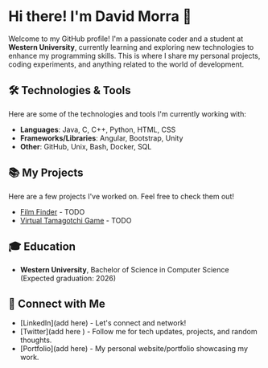 # Hi there! I'm David Morra 👋

Welcome to my GitHub profile! I'm a passionate coder and a student at **Western University**, currently learning and exploring new technologies to enhance my programming skills. This is where I share my personal projects, coding experiments, and anything related to the world of development.

## 🛠️ Technologies & Tools

Here are some of the technologies and tools I'm currently working with:

- **Languages**: Java, C, C++, Python, HTML, CSS 
- **Frameworks/Libraries**: Angular, Bootstrap, Unity
- **Other**: GitHub, Unix, Bash, Docker, SQL

## 📚 My Projects

Here are a few projects I've worked on. Feel free to check them out!

- [Film Finder](https://github.com/davidmorra/project1) - TODO
- [Virtual Tamagotchi Game](https://github.com/davidmorra/project2) - TODO

## 🎓 Education

- **Western University**, Bachelor of Science in Computer Science (Expected graduation: 2026)

## 🔗 Connect with Me

- [LinkedIn](add here) - Let's connect and network!
- [Twitter](add here ) - Follow me for tech updates, projects, and random thoughts.
- [Portfolio](add here) - My personal website/portfolio showcasing my work.
